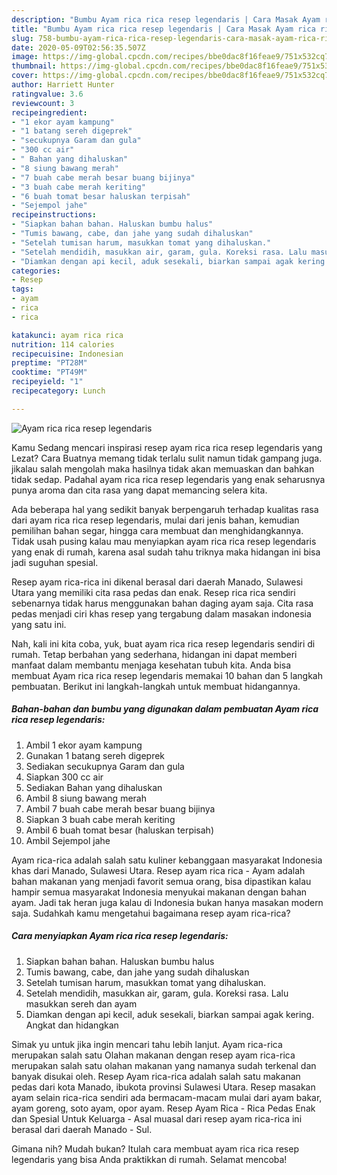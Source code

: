 ```yaml
---
description: "Bumbu Ayam rica rica resep legendaris | Cara Masak Ayam rica rica resep legendaris Yang Bisa Manjain Lidah"
title: "Bumbu Ayam rica rica resep legendaris | Cara Masak Ayam rica rica resep legendaris Yang Bisa Manjain Lidah"
slug: 758-bumbu-ayam-rica-rica-resep-legendaris-cara-masak-ayam-rica-rica-resep-legendaris-yang-bisa-manjain-lidah
date: 2020-05-09T02:56:35.507Z
image: https://img-global.cpcdn.com/recipes/bbe0dac8f16feae9/751x532cq70/ayam-rica-rica-resep-legendaris-foto-resep-utama.jpg
thumbnail: https://img-global.cpcdn.com/recipes/bbe0dac8f16feae9/751x532cq70/ayam-rica-rica-resep-legendaris-foto-resep-utama.jpg
cover: https://img-global.cpcdn.com/recipes/bbe0dac8f16feae9/751x532cq70/ayam-rica-rica-resep-legendaris-foto-resep-utama.jpg
author: Harriett Hunter
ratingvalue: 3.6
reviewcount: 3
recipeingredient:
- "1 ekor ayam kampung"
- "1 batang sereh digeprek"
- "secukupnya Garam dan gula"
- "300 cc air"
- " Bahan yang dihaluskan"
- "8 siung bawang merah"
- "7 buah cabe merah besar buang bijinya"
- "3 buah cabe merah keriting"
- "6 buah tomat besar haluskan terpisah"
- "Sejempol jahe"
recipeinstructions:
- "Siapkan bahan bahan. Haluskan bumbu halus"
- "Tumis bawang, cabe, dan jahe yang sudah dihaluskan"
- "Setelah tumisan harum, masukkan tomat yang dihaluskan."
- "Setelah mendidih, masukkan air, garam, gula. Koreksi rasa. Lalu masukkan sereh dan ayam"
- "Diamkan dengan api kecil, aduk sesekali, biarkan sampai agak kering. Angkat dan hidangkan"
categories:
- Resep
tags:
- ayam
- rica
- rica

katakunci: ayam rica rica 
nutrition: 114 calories
recipecuisine: Indonesian
preptime: "PT28M"
cooktime: "PT49M"
recipeyield: "1"
recipecategory: Lunch

---
```



![Ayam rica rica resep legendaris](https://img-global.cpcdn.com/recipes/bbe0dac8f16feae9/751x532cq70/ayam-rica-rica-resep-legendaris-foto-resep-utama.jpg)

Kamu Sedang mencari inspirasi resep ayam rica rica resep legendaris yang Lezat? Cara Buatnya memang tidak terlalu sulit namun tidak gampang juga. jikalau salah mengolah maka hasilnya tidak akan memuaskan dan bahkan tidak sedap. Padahal ayam rica rica resep legendaris yang enak seharusnya punya aroma dan cita rasa yang dapat memancing selera kita.

Ada beberapa hal yang sedikit banyak berpengaruh terhadap kualitas rasa dari ayam rica rica resep legendaris, mulai dari jenis bahan, kemudian pemilihan bahan segar, hingga cara membuat dan menghidangkannya. Tidak usah pusing kalau mau menyiapkan ayam rica rica resep legendaris yang enak di rumah, karena asal sudah tahu triknya maka hidangan ini bisa jadi suguhan spesial.

Resep ayam rica-rica ini dikenal berasal dari daerah Manado, Sulawesi Utara yang memiliki cita rasa pedas dan enak. Resep rica rica sendiri sebenarnya tidak harus menggunakan bahan daging ayam saja. Cita rasa pedas menjadi ciri khas resep yang tergabung dalam masakan indonesia yang satu ini.


Nah, kali ini kita coba, yuk, buat ayam rica rica resep legendaris sendiri di rumah. Tetap berbahan yang sederhana, hidangan ini dapat memberi manfaat dalam membantu menjaga kesehatan tubuh kita. Anda bisa membuat Ayam rica rica resep legendaris memakai 10 bahan dan 5 langkah pembuatan. Berikut ini langkah-langkah untuk membuat hidangannya.

<!--inarticleads1-->

##### Bahan-bahan dan bumbu yang digunakan dalam pembuatan Ayam rica rica resep legendaris:

1. Ambil 1 ekor ayam kampung
1. Gunakan 1 batang sereh digeprek
1. Sediakan secukupnya Garam dan gula
1. Siapkan 300 cc air
1. Sediakan  Bahan yang dihaluskan
1. Ambil 8 siung bawang merah
1. Ambil 7 buah cabe merah besar buang bijinya
1. Siapkan 3 buah cabe merah keriting
1. Ambil 6 buah tomat besar (haluskan terpisah)
1. Ambil Sejempol jahe


Ayam rica-rica adalah salah satu kuliner kebanggaan masyarakat Indonesia khas dari Manado, Sulawesi Utara. Resep ayam rica rica - Ayam adalah bahan makanan yang menjadi favorit semua orang, bisa dipastikan kalau hampir semua masyarakat Indonesia menyukai makanan dengan bahan ayam. Jadi tak heran juga kalau di Indonesia bukan hanya masakan modern saja. Sudahkah kamu mengetahui bagaimana resep ayam rica-rica? 

<!--inarticleads2-->

##### Cara menyiapkan Ayam rica rica resep legendaris:

1. Siapkan bahan bahan. Haluskan bumbu halus
1. Tumis bawang, cabe, dan jahe yang sudah dihaluskan
1. Setelah tumisan harum, masukkan tomat yang dihaluskan.
1. Setelah mendidih, masukkan air, garam, gula. Koreksi rasa. Lalu masukkan sereh dan ayam
1. Diamkan dengan api kecil, aduk sesekali, biarkan sampai agak kering. Angkat dan hidangkan


Simak yu untuk jika ingin mencari tahu lebih lanjut. Ayam rica-rica merupakan salah satu Olahan makanan dengan resep ayam rica-rica merupakan salah satu olahan makanan yang namanya sudah terkenal dan banyak disukai oleh. Resep Ayam rica-rica adalah salah satu makanan pedas dari kota Manado, ibukota provinsi Sulawesi Utara. Resep masakan ayam selain rica-rica sendiri ada bermacam-macam mulai dari ayam bakar, ayam goreng, soto ayam, opor ayam. Resep Ayam Rica - Rica Pedas Enak dan Spesial Untuk Keluarga - Asal muasal dari resep ayam rica-rica ini berasal dari daerah Manado - Sul. 

Gimana nih? Mudah bukan? Itulah cara membuat ayam rica rica resep legendaris yang bisa Anda praktikkan di rumah. Selamat mencoba!
